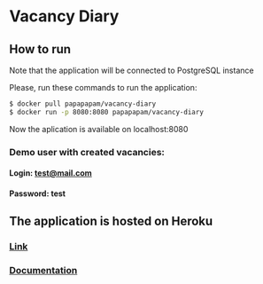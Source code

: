 # Vacancy Diary

## How to run

Note that the application will be connected to PostgreSQL instance

Please, run these commands to run the application:

```sh
$ docker pull papapapam/vacancy-diary
$ docker run -p 8080:8080 papapapam/vacancy-diary
```
Now the aplication is available on localhost:8080

### Demo user with created vacancies:
#### Login: test@mail.com
#### Password: test

## The application is hosted on Heroku

### [Link](https://vacancy-diary.herokuapp.com/)

### [Documentation](https://app.swaggerhub.com/apis/evvhenii/VacancyDiary/)

